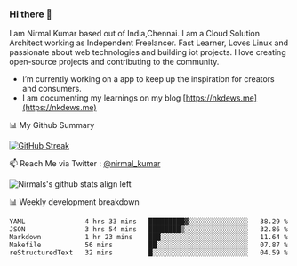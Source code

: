 ### Hi there 👋

 I am Nirmal Kumar based out of India,Chennai. I am a Cloud Solution Architect working as Independent Freelancer. Fast Learner, Loves Linux and passionate about web technologies and building iot projects. I love creating open-source projects and contributing to the community.

- I’m currently working on a app to keep up the inspiration for creators and consumers.
- I am documenting my learnings on my blog [https://nkdews.me](https://nkdews.me)


📊 My Github Summary

[![GitHub Streak](https://github-readme-streak-stats.herokuapp.com?user=nk-gears&theme=dark&hide_border=true&date_format=M%20j%5B%2C%20Y%5D)](https://git.io/streak-stats)


📫 Reach Me via  Twitter : [@nirmal_kumar](https://twitter.com/nirmal_kumar)

![Nirmals's github stats align left](https://github-readme-stats.vercel.app/api?username=nk-gears&show_icons=true)


📊 Weekly development breakdown

<!--START_SECTION:waka-->
```text
YAML               4 hrs 33 mins   █████████▓░░░░░░░░░░░░░░░   38.29 % 
JSON               3 hrs 54 mins   ████████▒░░░░░░░░░░░░░░░░   32.86 % 
Markdown           1 hr 23 mins    ███░░░░░░░░░░░░░░░░░░░░░░   11.64 % 
Makefile           56 mins         ██░░░░░░░░░░░░░░░░░░░░░░░   07.87 % 
reStructuredText   32 mins         █░░░░░░░░░░░░░░░░░░░░░░░░   04.59 % 
```
<!--END_SECTION:waka-->


